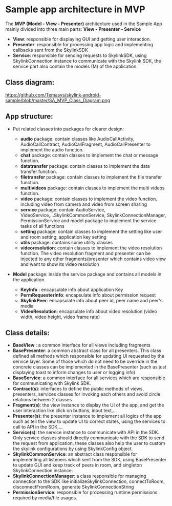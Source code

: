 # Sample app architecture in MVP

The **MVP (Model - View - Presenter)** architecture used in the Sample App mainly divided into three main parts: **View - Presenter - Service**

  - **View**: responsible for displaying GUI and getting user interaction.
  - **Presenter**: responsible for processing app logic and implementing callbacks sent from the SkylinkSDK
  - **Service**: responsible for sending requests to SkylinkSDK, using SkylinkConnection instance to communicate with the Skylink SDK, the service part also contain the models (M) of the application.

## Class diagram:
https://github.com/Temasys/skylink-android-sample/blob/master/SA_MVP_Class_Diagram.png


## App structure:
  - Put related classes into packages for clearer design:
      + **audio** package: contain classes like AudioCallActivity, AudioCallContract, AudioCallFragment, AudioCallPresenter to implement the audio function.
      + **chat** package: contain classes to implement the chat or message function.
      + **datatransfer** package: contain classes to implement the data transfer function.
      + **filetransfer** package: contain classes to implement the file transfer function.
      + **multivideos** package: contain classes to implement the multi videos function.
      + **video** package: contain classes to implement the video function, including video from camera and video from screen sharing
      + **service** package: contain AudioService, VideoService,...SkylinkCommonService, SkylinkConnectionManager, PermissionService and model package to implement the service tasks of all functions
      + **setting** package: contain classes to implement the setting like user and room setting, application key setting
      + **utils** package: contains some utility classes
      + **videoresolution**: contain classes to implement the video resolution function. The video resolution fragment and presenter can be injected to any other fragments/presenter which contains video view and want to show its video resolution

  - **Model** package: inside the service package and contains all models in the application.
      + **KeyInfo** : encapsulate info about application Key
      + **PermRequesterInfo**: encapsulate info about permission request
      + **SkylinkPeer**: encapsulate info about peer id, peer name and peer's media
      + **VideoResolution**: encapsulate info about video resolution (video width, video height, video frame rate)

## Class details:
  - **BaseView** : a common interface for all views including fragments
  - **BasePresenter**: a common abstract class for all presenters.
                    This class defined all methods which responsible for updating UI requested by the service layer. Some of those which do not need to be override in the concrete classes can be implemented in the BasePresenter (such as just displaying toast to inform changes to user or logging info)
  - **BaseService**: a common interface for all services which are responsible for communicating with Skylink SDK.
  - **Contract(s)**: interfaces to define the public methods of views, presenters, services classes for invoking each others and avoid circle relations between 2 classes
  - **Fragment(s)**: the view instance to display the UI of the app, and get the user interaction like click on buttons, input text,...
  - **Presenter(s)**: the presenter instance to implement all logics of the app such as tell the view to update UI to correct states, using the services to call to API in the SDK,...
  - **Service(s)**: the service instance to communicate with API in the SDK. Only service classes should directly communicate with the SDK to send the request from application, these classes also help the user to custom the skylink configurations by using SkylinkConfig object.
  - **SkylinkCommonService**: an abstract class responsible for implementing all listeners which sent from the SDK, using BasePresenter to update GUI and keep track of peers in room, and singleton SkylinkConnection instance.
  - **SkylinkConnectionManager**: a class responsible for managing connection to the SDK like initializeSkylinkConnection, connectToRoom, disconnectFromRoom, generate SkylinkConnectionString
  - **PermissionService**: responsible for processing runtime permissions required by media/file usages.
